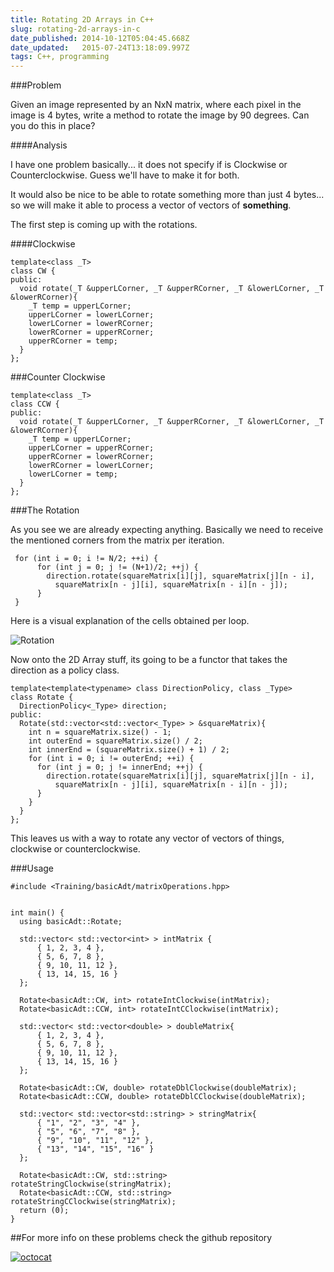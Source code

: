 ```yaml
---
title: Rotating 2D Arrays in C++
slug: rotating-2d-arrays-in-c
date_published: 2014-10-12T05:04:45.668Z
date_updated:   2015-07-24T13:18:09.997Z
tags: C++, programming
---
```


###Problem

Given an image represented by an NxN matrix, where each pixel in the image is 4 bytes, write a method to rotate the image by 90 degrees. Can you do this in place?

####Analysis

I have one problem basically... it does not specify if is Clockwise or Counterclockwise. Guess we'll have to make it for both.

It would also be nice to be able to rotate something more than just 4 bytes... so we will make it able to process a vector of vectors of **something**.

The first step is coming up with the rotations.


####Clockwise

```language-cpp
template<class _T>
class CW {
public:
  void rotate(_T &upperLCorner, _T &upperRCorner, _T &lowerLCorner, _T &lowerRCorner){
    _T temp = upperLCorner;
    upperLCorner = lowerLCorner;
    lowerLCorner = lowerRCorner;
    lowerRCorner = upperRCorner;
    upperRCorner = temp;
  }
};
```

###Counter Clockwise

```language-cpp
template<class _T>
class CCW {
public:
  void rotate(_T &upperLCorner, _T &upperRCorner, _T &lowerLCorner, _T &lowerRCorner){
    _T temp = upperLCorner;
    upperLCorner = upperRCorner;
    upperRCorner = lowerRCorner;
    lowerRCorner = lowerLCorner;
    lowerLCorner = temp;
  }
};
```

###The Rotation

As you see we are already expecting anything. Basically we need to receive the mentioned corners from the matrix per iteration. 

```language-cpp
 for (int i = 0; i != N/2; ++i) {
      for (int j = 0; j != (N+1)/2; ++j) {
        direction.rotate(squareMatrix[i][j], squareMatrix[j][n - i],
          squareMatrix[n - j][i], squareMatrix[n - i][n - j]);
      }
 }
```

Here is a visual explanation of the cells obtained per loop. 

![Rotation](http://res.cloudinary.com/www-claudiordgz-com/image/upload/v1413129091/MatrixRotation_vkkcc8.png)

Now onto the 2D Array stuff, its going to be a functor that takes the direction as a policy class.

```language-cpp
template<template<typename> class DirectionPolicy, class _Type>
class Rotate {
  DirectionPolicy<_Type> direction;
public:
  Rotate(std::vector<std::vector<_Type> > &squareMatrix){
    int n = squareMatrix.size() - 1;
    int outerEnd = squareMatrix.size() / 2;
    int innerEnd = (squareMatrix.size() + 1) / 2;
    for (int i = 0; i != outerEnd; ++i) {
      for (int j = 0; j != innerEnd; ++j) {
        direction.rotate(squareMatrix[i][j], squareMatrix[j][n - i],
          squareMatrix[n - j][i], squareMatrix[n - i][n - j]);
      }
    }
  }
};
```

This leaves us with a way to rotate any vector of vectors of things, clockwise or counterclockwise.

###Usage

```language-cpp
#include <Training/basicAdt/matrixOperations.hpp>


int main() {
  using basicAdt::Rotate;

  std::vector< std::vector<int> > intMatrix {
      { 1, 2, 3, 4 },
      { 5, 6, 7, 8 },
      { 9, 10, 11, 12 },
      { 13, 14, 15, 16 }
  };

  Rotate<basicAdt::CW, int> rotateIntClockwise(intMatrix);
  Rotate<basicAdt::CCW, int> rotateIntCClockwise(intMatrix);

  std::vector< std::vector<double> > doubleMatrix{
      { 1, 2, 3, 4 },
      { 5, 6, 7, 8 },
      { 9, 10, 11, 12 },
      { 13, 14, 15, 16 }
  };

  Rotate<basicAdt::CW, double> rotateDblClockwise(doubleMatrix);
  Rotate<basicAdt::CCW, double> rotateDblCClockwise(doubleMatrix);

  std::vector< std::vector<std::string> > stringMatrix{
      { "1", "2", "3", "4" },
      { "5", "6", "7", "8" },
      { "9", "10", "11", "12" },
      { "13", "14", "15", "16" }
  };

  Rotate<basicAdt::CW, std::string> rotateStringClockwise(stringMatrix);
  Rotate<basicAdt::CCW, std::string> rotateStringCClockwise(stringMatrix);
  return (0);
}
```

##For more info on these problems check the github repository

[![octocat](http://res.cloudinary.com/www-claudiordgz-com/image/upload/c_crop,h_512,w_512,x_0,y_0/h_150,w_150/v1393991651/blacktocat_ad3w8x.png)](https://github.com/claudiordgz/AmazonInterviewTraining)
